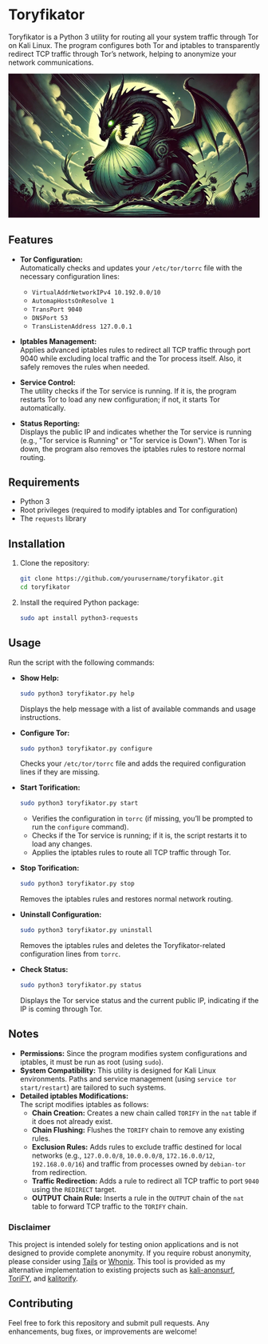# Toryfikator

Toryfikator is a Python 3 utility for routing all your system traffic through Tor on Kali Linux. The program configures both Tor and iptables to transparently redirect TCP traffic through Tor’s network, helping to anonymize your network communications.

![Dragon Eats Onion](dragoneatsonion.webp)

## Features

- **Tor Configuration:**  
  Automatically checks and updates your `/etc/tor/torrc` file with the necessary configuration lines:
  - `VirtualAddrNetworkIPv4 10.192.0.0/10`
  - `AutomapHostsOnResolve 1`
  - `TransPort 9040`
  - `DNSPort 53`
  - `TransListenAddress 127.0.0.1`

- **Iptables Management:**  
  Applies advanced iptables rules to redirect all TCP traffic through port 9040 while excluding local traffic and the Tor process itself. Also, it safely removes the rules when needed.

- **Service Control:**  
  The utility checks if the Tor service is running. If it is, the program restarts Tor to load any new configuration; if not, it starts Tor automatically.

- **Status Reporting:**  
  Displays the public IP and indicates whether the Tor service is running (e.g., "Tor service is Running" or "Tor service is Down"). When Tor is down, the program also removes the iptables rules to restore normal routing.

## Requirements

- Python 3
- Root privileges (required to modify iptables and Tor configuration)
- The `requests` library

## Installation

1. Clone the repository:
   ```bash
   git clone https://github.com/yourusername/toryfikator.git
   cd toryfikator

2. Install the required Python package:
	```bash
	sudo apt install python3-requests
	```

## Usage

Run the script with the following commands:

- **Show Help:**

  ```bash
  sudo python3 toryfikator.py help
  ```

  Displays the help message with a list of available commands and usage instructions.

- **Configure Tor:**

  ```bash
  sudo python3 toryfikator.py configure
  ```

  Checks your `/etc/tor/torrc` file and adds the required configuration lines if they are missing.

- **Start Torification:**

  ```bash
  sudo python3 toryfikator.py start
  ```

  - Verifies the configuration in `torrc` (if missing, you’ll be prompted to run the `configure` command).
  - Checks if the Tor service is running; if it is, the script restarts it to load any changes.
  - Applies the iptables rules to route all TCP traffic through Tor.

- **Stop Torification:**

  ```bash
  sudo python3 toryfikator.py stop
  ```

  Removes the iptables rules and restores normal network routing.

- **Uninstall Configuration:**

  ```bash
  sudo python3 toryfikator.py uninstall
  ```

  Removes the iptables rules and deletes the Toryfikator-related configuration lines from `torrc`.

- **Check Status:**

  ```bash
  sudo python3 toryfikator.py status
  ```

  Displays the Tor service status and the current public IP, indicating if the IP is coming through Tor.

## Notes

- **Permissions:**
   Since the program modifies system configurations and iptables, it must be run as root (using `sudo`).
- **System Compatibility:**
   This utility is designed for Kali Linux environments. Paths and service management (using `service tor start/restart`) are tailored to such systems.
- **Detailed iptables Modifications:**  
    The script modifies iptables as follows:
    - **Chain Creation:** Creates a new chain called `TORIFY` in the `nat` table if it does not already exist.
    - **Chain Flushing:** Flushes the `TORIFY` chain to remove any existing rules.
    - **Exclusion Rules:** Adds rules to exclude traffic destined for local networks (e.g., `127.0.0.0/8`, `10.0.0.0/8`, `172.16.0.0/12`, `192.168.0.0/16`) and traffic from processes owned by `debian-tor` from redirection.
    - **Traffic Redirection:** Adds a rule to redirect all TCP traffic to port `9040` using the `REDIRECT` target.
    - **OUTPUT Chain Rule:** Inserts a rule in the `OUTPUT` chain of the `nat` table to forward TCP traffic to the `TORIFY` chain.

### Disclaimer

This project is intended solely for testing onion applications and is not designed to provide complete anonymity. If you require robust anonymity, please consider using [Tails](https://tails.net/) or [Whonix](https://www.whonix.org/). This tool is provided as my alternative implementation to existing projects such as [kali-anonsurf](https://github.com/Und3rf10w/kali-anonsurf), [ToriFY](https://github.com/Debajyoti0-0/ToriFY), and [kalitorify](https://github.com/brainfucksec/kalitorify).

## Contributing

Feel free to fork this repository and submit pull requests. Any enhancements, bug fixes, or improvements are welcome!
